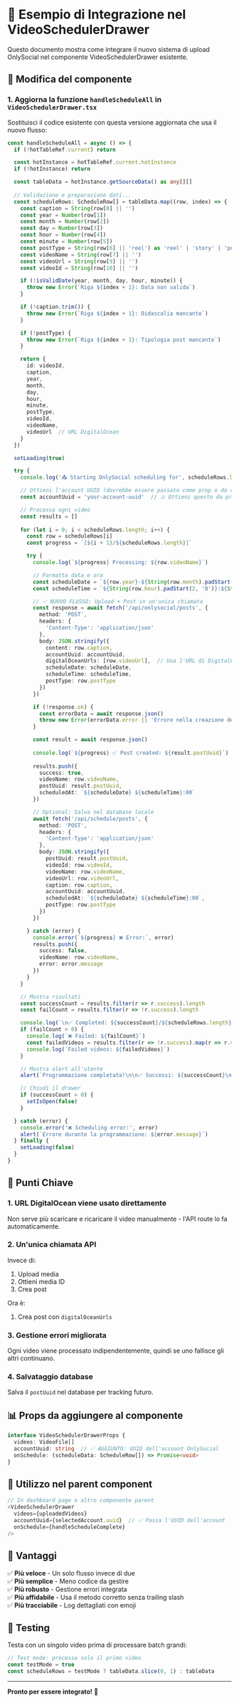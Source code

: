 # 📝 Esempio di Integrazione nel VideoSchedulerDrawer

Questo documento mostra come integrare il nuovo sistema di upload OnlySocial nel componente VideoSchedulerDrawer esistente.

## 🔄 Modifica del componente

### 1. Aggiorna la funzione `handleScheduleAll` in `VideoSchedulerDrawer.tsx`

Sostituisci il codice esistente con questa versione aggiornata che usa il nuovo flusso:

```typescript
const handleScheduleAll = async () => {
  if (!hotTableRef.current) return

  const hotInstance = hotTableRef.current.hotInstance
  if (!hotInstance) return

  const tableData = hotInstance.getSourceData() as any[][]
  
  // Validazione e preparazione dati...
  const scheduleRows: ScheduleRow[] = tableData.map((row, index) => {
    const caption = String(row[0] || '')
    const year = Number(row[1])
    const month = Number(row[2])
    const day = Number(row[3])
    const hour = Number(row[4])
    const minute = Number(row[5])
    const postType = String(row[6] || 'reel') as 'reel' | 'story' | 'post'
    const videoName = String(row[7] || '')
    const videoUrl = String(row[9] || '')
    const videoId = String(row[10] || '')

    if (!isValidDate(year, month, day, hour, minute)) {
      throw new Error(`Riga ${index + 1}: Data non valida`)
    }

    if (!caption.trim()) {
      throw new Error(`Riga ${index + 1}: Didascalia mancante`)
    }

    if (!postType) {
      throw new Error(`Riga ${index + 1}: Tipologia post mancante`)
    }

    return {
      id: videoId,
      caption,
      year,
      month,
      day,
      hour,
      minute,
      postType,
      videoId,
      videoName,
      videoUrl  // URL DigitalOcean
    }
  })

  setLoading(true)

  try {
    console.log('📤 Starting OnlySocial scheduling for', scheduleRows.length, 'videos...')

    // Ottieni l'account UUID (dovrebbe essere passato come prop o da context)
    const accountUuid = 'your-account-uuid'  // ⚠️ Ottieni questo da props o state

    // Processa ogni video
    const results = []
    
    for (let i = 0; i < scheduleRows.length; i++) {
      const row = scheduleRows[i]
      const progress = `[${i + 1}/${scheduleRows.length}]`

      try {
        console.log(`${progress} Processing: ${row.videoName}`)

        // Formatta data e ora
        const scheduleDate = `${row.year}-${String(row.month).padStart(2, '0')}-${String(row.day).padStart(2, '0')}`
        const scheduleTime = `${String(row.hour).padStart(2, '0')}:${String(row.minute).padStart(2, '0')}`

        // ✅ NUOVO FLUSSO: Upload + Post in un'unica chiamata
        const response = await fetch('/api/onlysocial/posts', {
          method: 'POST',
          headers: {
            'Content-Type': 'application/json'
          },
          body: JSON.stringify({
            content: row.caption,
            accountUuid: accountUuid,
            digitalOceanUrls: [row.videoUrl],  // Usa l'URL di DigitalOcean
            scheduleDate: scheduleDate,
            scheduleTime: scheduleTime,
            postType: row.postType
          })
        })

        if (!response.ok) {
          const errorData = await response.json()
          throw new Error(errorData.error || 'Errore nella creazione del post')
        }

        const result = await response.json()
        
        console.log(`${progress} ✅ Post created: ${result.postUuid}`)
        
        results.push({
          success: true,
          videoName: row.videoName,
          postUuid: result.postUuid,
          scheduledAt: `${scheduleDate} ${scheduleTime}:00`
        })

        // Optional: Salva nel database locale
        await fetch('/api/schedule/posts', {
          method: 'POST',
          headers: {
            'Content-Type': 'application/json'
          },
          body: JSON.stringify({
            postUuid: result.postUuid,
            videoId: row.videoId,
            videoName: row.videoName,
            videoUrl: row.videoUrl,
            caption: row.caption,
            accountUuid: accountUuid,
            scheduledAt: `${scheduleDate} ${scheduleTime}:00`,
            postType: row.postType
          })
        })

      } catch (error) {
        console.error(`${progress} ❌ Error:`, error)
        results.push({
          success: false,
          videoName: row.videoName,
          error: error.message
        })
      }
    }

    // Mostra risultati
    const successCount = results.filter(r => r.success).length
    const failCount = results.filter(r => !r.success).length

    console.log(`\n✅ Completed: ${successCount}/${scheduleRows.length} posts scheduled`)
    if (failCount > 0) {
      console.log(`❌ Failed: ${failCount}`)
      const failedVideos = results.filter(r => !r.success).map(r => r.videoName).join(', ')
      console.log(`Failed videos: ${failedVideos}`)
    }

    // Mostra alert all'utente
    alert(`Programmazione completata!\n\n✅ Successi: ${successCount}\n❌ Errori: ${failCount}`)

    // Chiudi il drawer
    if (successCount > 0) {
      setIsOpen(false)
    }

  } catch (error) {
    console.error('❌ Scheduling error:', error)
    alert(`Errore durante la programmazione: ${error.message}`)
  } finally {
    setLoading(false)
  }
}
```

## 🎯 Punti Chiave

### 1. **URL DigitalOcean viene usato direttamente**
Non serve più scaricare e ricaricare il video manualmente - l'API route lo fa automaticamente.

### 2. **Un'unica chiamata API**
Invece di:
1. Upload media
2. Ottieni media ID
3. Crea post

Ora è:
1. Crea post con `digitalOceanUrls`

### 3. **Gestione errori migliorata**
Ogni video viene processato indipendentemente, quindi se uno fallisce gli altri continuano.

### 4. **Salvataggio database**
Salva il `postUuid` nel database per tracking futuro.

## 📊 Props da aggiungere al componente

```typescript
interface VideoSchedulerDrawerProps {
  videos: VideoFile[]
  accountUuid: string  // ✅ AGGIUNTO: UUID dell'account OnlySocial
  onSchedule: (scheduleData: ScheduleRow[]) => Promise<void>
}
```

## 🔄 Utilizzo nel parent component

```typescript
// In dashboard page o altro componente parent
<VideoSchedulerDrawer 
  videos={uploadedVideos}
  accountUuid={selectedAccount.uuid}  // ✅ Passa l'UUID dell'account
  onSchedule={handleScheduleComplete}
/>
```

## 🎉 Vantaggi

✅ **Più veloce** - Un solo flusso invece di due  
✅ **Più semplice** - Meno codice da gestire  
✅ **Più robusto** - Gestione errori integrata  
✅ **Più affidabile** - Usa il metodo corretto senza trailing slash  
✅ **Più tracciabile** - Log dettagliati con emoji  

## 🔧 Testing

Testa con un singolo video prima di processare batch grandi:

```typescript
// Test mode: processa solo il primo video
const testMode = true
const scheduleRows = testMode ? tableData.slice(0, 1) : tableData
```

---

**Pronto per essere integrato!** 🚀
